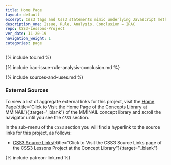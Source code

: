 ```yaml
---
title: Home Page
layout: default
excerpt: Css3 tags and Css3 statements mimic underlying Javascript methods ...
description_one: Issue, Rule, Analysis, Conclusion = IRAC
repo: CSS3-Lessons-Project
ver_date: 11-20-19
navigation_weight: 1
categories: page
---
```

{% include toc.md %}

{% include irac-issue-rule-analysis-conclusion.md %}

{% include sources-and-uses.md %}

### External Sources

To view a list of aggregate external links for this project, visit the [Home Page](https://mminail.github.io/){:title='Click to Visit the Home Page of the Concepts Library at MMINAIL'}{:target='_blank'} of the MMINAIL concept library and scroll the navigator until you see the `CSS3` section.

In the sub-menu of the `CSS3` section you will find a hyperlink to the source links for this project, as follows:

- [CSS3 Source Links](https://mminail.github.io/CSS3/CSS3-Source-Links.htm){:title="Click to Visit the CSS3 Source Links page of the CSS3 Lessons Project at the Concept Library"}{:target="_blank"}

{% include patreon-link.md %}
